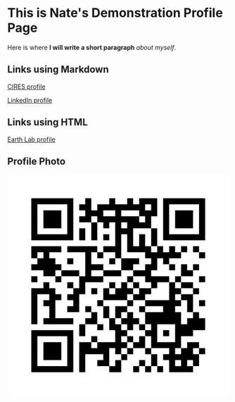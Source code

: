 # This is Nate's Demonstration Profile Page
Here is where **I will write a short paragraph** *about myself*.

## Links using Markdown
[CIRES profile](https://cires.colorado.edu/people/nathan-quarderer) 

[LinkedIn profile](https://www.linkedin.com/in/nathan-quarderer-69726b191/)


## Links using HTML
<a href="https://earthlab.colorado.edu/our-team/nathan-quarderer" target="_blank">Earth Lab profile</a>


## Profile Photo
![nate's profile photo](mentimeter_qr_code_AGU23.png "nate's profile photo as QR code")
